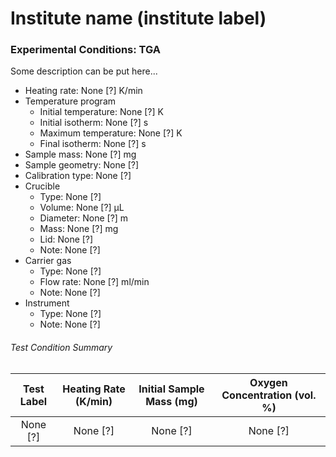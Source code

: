# Institute name (institute label)

### Experimental Conditions: TGA
Some description can be put here...


* Heating rate: None [?] K/min
* Temperature program
  - Initial temperature: None [?] K
  - Initial isotherm: None [?] s
  - Maximum temperature: None [?] K
  - Final isotherm: None [?] s
* Sample mass: None [?] mg
* Sample geometry: None [?]
* Calibration type: None [?]
* Crucible
  - Type: None [?]
  - Volume: None [?] µL
  - Diameter: None [?] m
  - Mass: None [?] mg
  - Lid: None [?]
  - Note: None [?]
* Carrier gas
  - Type: None [?]
  - Flow rate: None [?] ml/min
  - Note: None [?]
* Instrument
  - Type: None [?]
  - Note: None [?]

###### Test Condition Summary

| Test Label | Heating Rate (K/min) | Initial Sample Mass (mg) | Oxygen Concentration (vol. %) |
|:--------:|:--------:|:--------:|:--------:|
| None [?] | None [?] | None [?] | None [?] |
